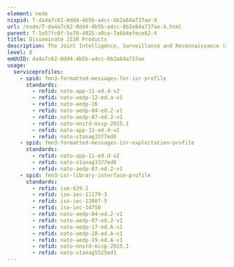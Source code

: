 ```yaml
---
element: node
nispid: T-da4a7c62-0dd4-4b5b-a4cc-8b2a84a737ae-X
url: /node/T-da4a7c62-0dd4-4b5b-a4cc-8b2a84a737ae-X.html
parent: T-1e57fc0f-5e70-4025-a0ca-7a6b4efece82-X
title: Disseminate JISR Products
description: The Joint Intelligence, Surveillance and Reconnaissance (JISR) Dissemination Process supports timely posting or publishing of exploited and processed information for use in follow on activities outside the JISR process (i.e. intelligence analysis, targeting). The JISR Dissemination Process involves the transmission of the collected exploited information to the requester. It may take on various forms  real time or NRT data links directly from collection platform to requesters.
level: 8
emUUID: da4a7c62-0dd4-4b5b-a4cc-8b2a84a737ae
usage:
  serviceprofiles:
    - spid: fmn3-formatted-messages-for-isr-profile
      standards:
        - refid: nato-app-11-ed.d-v2
        - refid: nato-aedp-12-ed.a-v1
        - refid: nato-aedp-16
        - refid: nato-aedp-04-ed.2-v1
        - refid: nato-aedp-07-ed.2-v1
        - refid: nato-nnstd-misp-2015.1
        - refid: nato-app-11-ed.d-v2
        - refid: nato-stanag3377ed6
    - spid: fmn3-formatted-messages-isr-exploitation-profile
      standards:
        - refid: nato-app-11-ed.d-v2
        - refid: nato-stanag3377ed6
        - refid: nato-aedp-07-ed.2-v1
    - spid: fmn3-isr-library-interface-profile
      standards:
        - refid: iso-639-2
        - refid: iso-iec-11179-3
        - refid: iso-iec-12087-5
        - refid: iso-iec-14750
        - refid: nato-aedp-04-ed.2-v1
        - refid: nato-aedp-07-ed.2-v1
        - refid: nato-aedp-17-ed.A-v1
        - refid: nato-aedp-18-ed.A-v1
        - refid: nato-aedp-19-ed.A-v1
        - refid: nato-nnstd-misp-2015.1
        - refid: nato-stanag5525ed1
---
```

